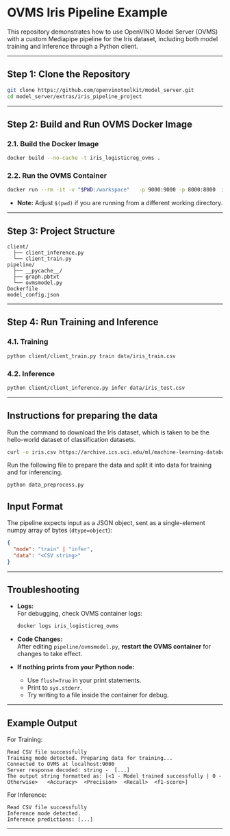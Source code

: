# OVMS Iris Pipeline Example

This repository demonstrates how to use OpenVINO Model Server (OVMS) with a custom Mediapipe pipeline for the Iris dataset, including both model training and inference through a Python client.

---

## Step 1: Clone the Repository

```bash
git clone https://github.com/openvinotoolkit/model_server.git
cd model_server/extras/iris_pipeline_project
```
---


## Step 2: Build and Run OVMS Docker Image

### 2.1. Build the Docker Image

```bash
docker build --no-cache -t iris_logisticreg_ovms .
```

### 2.2. Run the OVMS Container

```bash
docker run --rm -it -v "$PWD:/workspace"   -p 9000:9000 -p 8000:8000  iris_logisticreg_ovms --config_path /workspace/model_config.json   --port 9000 --rest_port 8000
```
- **Note:** Adjust `$(pwd)` if you are running from a different working directory.

---

##  Step 3: Project Structure

```
client/
  ├── client_inference.py
  └── client_train.py
pipeline/
  ├── __pycache__/
  ├── graph.pbtxt
  └── ovmsmodel.py
Dockerfile
model_config.json
```

---

## Step 4: Run Training and Inference

### 4.1. Training

```bash
python client/client_train.py train data/iris_train.csv
```

### 4.2. Inference

```bash
python client/client_inference.py infer data/iris_test.csv
```

---

## Instructions for preparing the data
Run the command to download the Iris dataset, which is taken to be the hello-world dataset of classification datasets.

```bash
curl -o iris.csv https://archive.ics.uci.edu/ml/machine-learning-databases/iris/iris.data
```
Run the following file to prepare the data and split it into data for training and for inferencing.

```bash
python data_preprocess.py
```

## Input Format

The pipeline expects input as a JSON object, sent as a single-element numpy array of bytes (`dtype=object`):

```json
{
  "mode": "train" | "infer",
  "data": "<CSV string>"
}
```

---

## Troubleshooting

- **Logs:**  
  For debugging, check OVMS container logs:
  ```bash
  docker logs iris_logisticreg_ovms
  ```
- **Code Changes:**  
  After editing `pipeline/ovmsmodel.py`, **restart the OVMS container** for changes to take effect.

- **If nothing prints from your Python node:**  
  - Use `flush=True` in your print statements.
  - Print to `sys.stderr`.
  - Try writing to a file inside the container for debug.

---

## Example Output
For Training:

```
Read CSV file successfully
Training mode detected. Preparing data for training...
Connected to OVMS at localhost:9000
Server response decoded: string -  [...]
The output string formatted as: [<1 - Model trained successfully | 0 - Otherwise>   <Accuracy>  <Precision>  <Recall>  <f1-score>]
```
For Inference:

```
Read CSV file successfully
Inference mode detected.
Inference predictions: [...]

```

---
